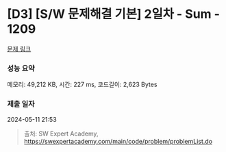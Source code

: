 # [D3] [S/W 문제해결 기본] 2일차 - Sum - 1209 

[문제 링크](https://swexpertacademy.com/main/code/problem/problemDetail.do?contestProbId=AV13_BWKACUCFAYh) 

### 성능 요약

메모리: 49,212 KB, 시간: 227 ms, 코드길이: 2,623 Bytes

### 제출 일자

2024-05-11 21:53



> 출처: SW Expert Academy, https://swexpertacademy.com/main/code/problem/problemList.do